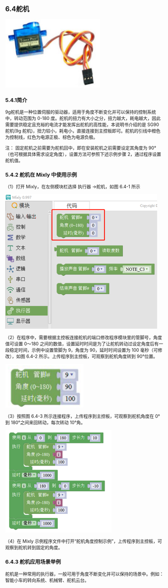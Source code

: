 ## 6.4舵机

![](/assets/硬件1224644.png)




### 5.4.1简介

9g舵机是一种位置伺服的驱动器，适用于角度不断变化并可以保持的控制系统中，转动范围为 0-180 度。舵机的扭力有大小之分，扭力越大，耗电越大，因此需要提供稳定且充裕的电流才能发挥出舵机的高性能，本说明书介绍的是 SG90 舵机\(9g 舵机\)，扭力较小，耗电小，直接连接到主控板即可。舵机的引线中橙色为控制线，红色为电源正极、棕色为电源负极。

注： 固定舵机之前需要为舵机回中，即在安装舵机之前需要设定其角度为 90°（也可根据具体需求设定角度），设置方法可参照下述示例步骤 2，通过程序设置舵机值。

### 5.4.2 舵机在 Mixly 中使用示例

（1）打开 Mixly，在左侧模块栏选择 执行器 →舵机，如图 6.4-1 所示

![图 6.4-1](/assets/硬件1224971.png)



（2）在程序中，需要根据主控板连接舵机的端口修改程序模块里的管脚号，角度值可设置 0～180 之间的数值，设置延时时间是为了让舵机转动过设定角度后有一段稳定时间，示例中设置管脚为 9，角度为 90，延时时间设置为 100 毫秒（可修改），如图 6.4-2 所示。上传程序到主控板，可观察到舵机角度转到 90°位置。

![图 6.4-2](/assets/硬件1225139.png)



（3）按照图 6.4-3 所示连接程序，上传程序到主控板，可观察到舵机角度在 0°到 180°之间来回转动，每次转动 10°角。

![图 6.4-3](/assets/硬件1225214.png)



（4）在 Mixly 示例程序文件中打开“舵机角度控制示例”，上传程序到主控板，可观察到舵机转到固定的角度。

### 6.4.3 舵机应用场景举例

舵机是一种常用的执行器，一般可用于角度不断变化并可以保持的场景中。例如：智能小车的转向系统、机械臂、舵机云台。

